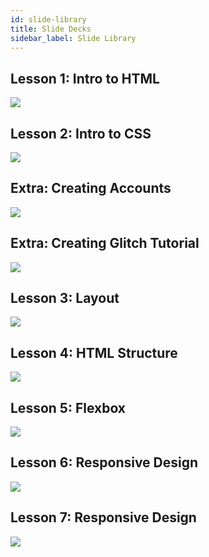 ```yaml
---
id: slide-library
title: Slide Decks
sidebar_label: Slide Library
---
```



<div class="slide-main">
    <div class="slide-row">
        <h2> Lesson 1: Intro to HTML </h2>
        <a href="https://slides.com/lennyroyroy/deck/" target="_blank">     
        <img src="https://s3.amazonaws.com/media-p.slid.es/uploads/1075364/images/6478292/pasted-from-clipboard.png"/>
        </a>
        <h2> Lesson 2: Intro to CSS  </h2>
        <a href="https://slides.com/lennyroyroy/deck-1#/" target="_blank">   
        <img src="https://s3.amazonaws.com/media-p.slid.es/uploads/1075364/images/6478297/pasted-from-clipboard.png"/>
        </a>
        <h2>Extra: Creating Accounts</h2>
        <a href="https://slides.com/lennyroyroy/deck-5#/" target="_blank">   
        <img src="https://s3.amazonaws.com/media-p.slid.es/uploads/1075364/images/6479480/pasted-from-clipboard.png"/>
        </a>
     </div>   

<div class="slide-row">
    <h2>Extra: Creating Glitch Tutorial</h2>
    <a href="https://slides.com/lennyroyroy/deck-6#/" target="_blank">     
    <img src="https://s3.amazonaws.com/media-p.slid.es/uploads/1075364/images/6479471/pasted-from-clipboard.png"/>
    </a>
    <h2> Lesson 3: Layout  </h2>
    <a href="https://slides.com/lennyroyroy/deck-4#/" target="_blank">       
    <img src="https://s3.amazonaws.com/media-p.slid.es/uploads/1075364/images/6479461/pasted-from-clipboard.png"/>
    </a>
    <h2> Lesson 4: HTML Structure  </h2>
    <a href="https://slides.com/lennyroyroy/deck-7#/" target="_blank">    
    <img src="https://s3.amazonaws.com/media-p.slid.es/uploads/1075364/images/6479476/pasted-from-clipboard.png"/>
    </a>
  </div>  

<div class="slide-row">
    <h2> Lesson 5: Flexbox  </h2>
    <a href="https://slides.com/lennyroyroy/deck-8#/" target="_blank">       
    <img src="https://s3.amazonaws.com/media-p.slid.es/uploads/1075364/images/6479482/pasted-from-clipboard.png"/>
    </a>
    <h2> Lesson 6: Responsive Design  </h2>
    <a href="https://slides.com/lennyroyroy/deck-9#/" target="_blank">    
    <img src="https://s3.amazonaws.com/media-p.slid.es/uploads/1075364/images/6479487/pasted-from-clipboard.png"/>
    </a>
    <h2> Lesson 7: Responsive Design  </h2>
    <a href="https://slides.com/lennyroyroy/deck-10#/" target="_blank">       
    <img src="https://s3.amazonaws.com/media-p.slid.es/uploads/1075364/images/6479519/pasted-from-clipboard.png"/>
    </a>
 </div>   
</div>
